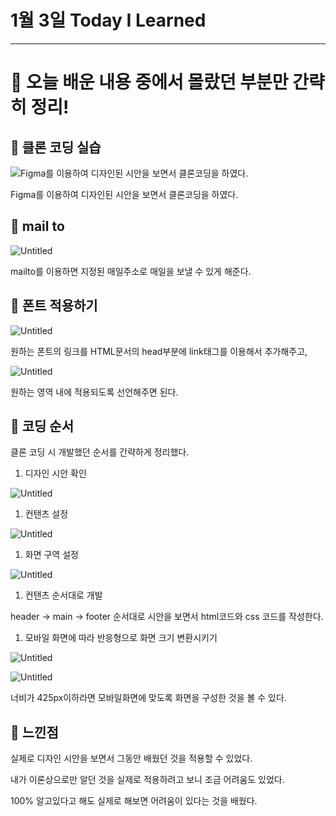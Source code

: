 # 1월 3일 Today I Learned

---

# 💯 오늘 배운 내용 중에서 몰랐던 부분만 간략히 정리!

## 🔴 클론 코딩 실습

![Figma를 이용하여 디자인된 시안을 보면서 클론코딩을 하였다.](/images/20230103.png)

Figma를 이용하여 디자인된 시안을 보면서 클론코딩을 하였다.

## 🔴 mail to

![Untitled](/images/20230103%201.png)

mailto를 이용하면 지정된 매일주소로 매일을 보낼 수 있게 해준다.

## 🔴 폰트 적용하기

![Untitled](/images/20230103%202.png)

원하는 폰트의 링크를 HTML문서의 head부분에 link태그를 이용해서 추가해주고,

![Untitled](/images/20230103%203.png)

원하는 영역 내에 적용되도록 선언해주면 된다.

## 🔴 코딩 순서

클론 코딩 시 개발했던 순서를 간략하게 정리했다.

1. 디자인 시안 확인

![Untitled](/images/20230103%204.png)

1. 컨탠츠 설정

![Untitled](/images/20230103%205.png)

1. 화면 구역 설정

![Untitled](/images/20230103%206.png)

1. 컨탠츠 순서대로 개발

header → main → footer 순서대로 시안을 보면서 html코드와 css 코드를 작성한다.

1. 모바일 화면에 따라 반응형으로 화면 크기 변환시키기

![Untitled](/images/20230103%207.png)

![Untitled](/images/20230103%208.png)

너비가 425px이하라면 모바일화면에 맞도록 화면을 구성한 것을 볼 수 있다.

## 🔴 느낀점

실제로 디자인 시안을 보면서 그동안 배웠던 것을 적용할 수 있었다.

내가 이론상으로만 알던 것을 실제로 적용하려고 보니 조금 어려움도 있었다.

100% 알고있다고 해도 실제로 해보면 어려움이 있다는 것을 배웠다.

